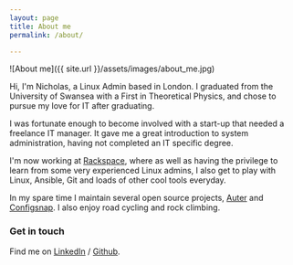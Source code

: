 ```yaml
---
layout: page
title: About me
permalink: /about/

---
```


![About me]({{ site.url }}/assets/images/about_me.jpg)

Hi, I'm Nicholas, a Linux Admin based in London. I graduated from the University
of Swansea with a First in Theoretical Physics, and chose to pursue my love for
IT after graduating.

I was fortunate enough to become involved with a start-up that needed a
freelance IT manager. It gave me a great introduction to system administration,
having not completed an IT specific degree.

I'm now working at [Rackspace][rackspace], where as well as having the privilege to
learn from some very experienced Linux admins, I also get to play with Linux,
Ansible, Git and loads of other cool tools everyday.

In my spare time I maintain several open source projects,
[Auter](https://github.com/rackerlabs/auter) and
[Configsnap](https://github.com/rackerlabs/configsnap). I also enjoy road
cycling and rock climbing.

### Get in touch

Find me on [LinkedIn][linkedin] / [Github][github].

[rackspace]: https://www.rackspace.co.uk
[linkedin]: https://www.linkedin.com/in/nickrhodes1
[github]: https://github.com/nrhodes91
